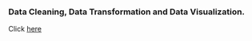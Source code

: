 ### Data Cleaning, Data Transformation and Data Visualization.<br>
Click <a href="https://github.com/Vazgen-Tadevosyan/DC-R-Data-Visualization-transformation-and-manipulation/blob/master/Visualization.pdf">here</a>
